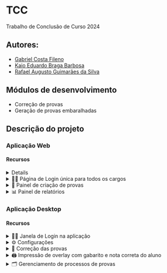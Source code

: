 # TCC
Trabalho de Conclusão de Curso 2024

## Autores:
- [Gabriel Costa Fileno](https://github.com/FILEN0)
- [Kaio Eduardo Braga Barbosa](https://github.com/kaio0824)
- [Rafael Augusto Guimarães da Silva](https://github.com/rafael-guimaraes)

## Módulos de desenvolvimento
- Correção de provas
- Geração de provas embaralhadas

## Descrição do projeto
### Aplicação Web
#### Recursos

<details><summaCargos</summary>
  
  - [ ] Administrador:
    - Acesso total
  - [ ] Direção
    - Criação de provas
    - Análise de desempenho dos alunos
    - Editar provas feitas anteriormente 
    - Submeter provas para a administração 
  - [ ] Coordenador
    - Visualizar provas de professores do curso coordenado 
    - Análise de desempenho dos alunos
    - Pode herdar a classe de professor
  - [ ] Orientadora
    - Análise de desempenho dos alunos 
    - Visualizar provas
  - [ ] Professor
    - Criação de provas
    - Análise de desempenho dos alunos
    - Editar provas feitas anteriormente 

</details> 
<details><summary>👨‍💻 Página de Login única para todos os cargos</summary>

</details>
<details><summary>📝 Painel de criação de provas</summary>
    
- [ ] Criação de provas designadas: aluno > turma > geral
- [ ] Embaralhamento de questões
- [ ] Embaralhamento de alternativas <sub><sup>Uso de GPT para sugestões</sup></sub>
- <details><summary>🚥 Kanban: progresso por colunas</summary>
  
  - 🔴 Não iniciado
     - [ ] Botão de criar no topo
     - [ ] Cards das provas não iniciadas (sabe-se que deve ser criada/ cabeçalho já existe)
  - 🟠 Em Andamento
     - [ ] Cards das provas que estão sendo criadas, com algum numerador de questões <sub><sup>Ex.: 1/5 ou 20% das questões necessárias</sup></sub>
  - 🟡 Aguardando confirmação
     - [ ] Cards das provas que podem ser submetidas para o processo de impressão ou continuar criando questões
  - 🟢 Submetidas
     - [ ] Cards de provas criadas e submetidas para impressão
     - [ ] Passível de cancelamento

</details>

</details>
<details><summary>📊 Painel de relatórios</summary>

   - [ ] Acompanhamento de aluno
   - [ ] Projeção de notas
   - [ ] Desempenho das turmas
   - [ ] Gráfico de desempenho por bimestre
         
</details>
   
### Aplicação Desktop
#### Recursos

<details><summary>👨‍💻 Janela de Login na aplicação</summary>
         
</details>
<details><summary>⚙ Configurações</summary>

   - [ ] Definir numero de threads destinadas ao processo de leitura (limite recomendado: núcleos - 1) 
   - [ ] Definir pasta de leitura das imagens
   - [ ] Habilitar ou não o inicio automatico da aplicação, se positivo definir o intervalo
   - [ ] CRUD Administradores
         
</details>
<details><summary>💯 Correção das provas</summary>

   - [ ] Leitura QRCode e Gabarito 
   - [ ] Extração das informações para banco local
   - [ ] Armazenamento em pasta designada
   - <details><summary>🚥 Armazenamento em pasta designada</summary>
     
      - 📂 Provas        
         - 📂 Erros de leitura
         - 📂 Exame Final
            - 📂 Disciplina
         - 📂 Bimestre
            - 📂 Disciplina
               - 📂 Turma
               - 📂 Recuperação

</details>
         
</details>
<details><summary>🖨 Impressão de overlay com gabarito e nota correta do aluno</summary>

   - [ ] Geração do PDF
     - [ ] Nota do aluno
     - [ ] Gabarito correto
         
</details>
<details><summary>🗂️ Gerenciamento de processos de provas</summary>

- [ ] Visualização do histórico de correções
- [ ] Autor das correções
- [ ] Visualização dos erros de leitura
- [ ] Filtros por bimestre, tipo de prova, disciplina e turma
- <details><summary>🚥 Kanban: progresso por colunas</summary>
  
  - 🔘 Em andamento
     - [ ] Cards das provas que estão sendo lidas, fração de alunos por turma <sub><sup>Ex.: 10/30 ou 33,33% das questões necessárias</sup></sub>
     - [ ] Processo automatizado de criação dos cards
  - 🟠 Leitura realizada
     - [ ] Cards das turmas que não tiveram todas as provas lidas (pendente substitutiva)
     - [ ] Apresentação dos erros de leitura
  - 🟡 Leitura completa
     - [ ] Cards de provas que possuem todos os alunos ou justificativa para avançar
     - [ ] Imprimir overlay
  - 🟢 Pronta para devolutiva
     - [ ] Cards de provas que possuem overlay impressa

</details>
         
</details>
